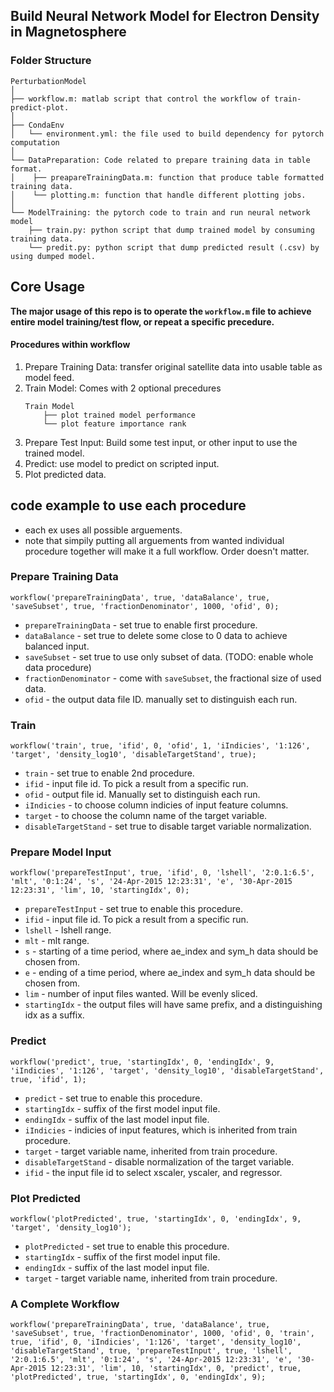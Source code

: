 ## Build Neural Network Model for Electron Density in Magnetosphere

### Folder Structure
```
PerturbationModel
│
├── workflow.m: matlab script that control the workflow of train-predict-plot.
│
├── CondaEnv
│   └── environment.yml: the file used to build dependency for pytorch computation
│
└── DataPreparation: Code related to prepare training data in table format.
│    ├── preapareTrainingData.m: function that produce table formatted training data.
│    └── plotting.m: function that handle different plotting jobs.
│
└── ModelTraining: the pytorch code to train and run neural network model
    ├── train.py: python script that dump trained model by consuming training data.
    └── predit.py: python script that dump predicted result (.csv) by using dumped model.
```

## Core Usage
**The major usage of this repo is to operate the `workflow.m` file to achieve entire model training/test flow, or repeat a specific precedure.**

#### Procedures within workflow
1. Prepare Training Data: transfer original satellite data into usable table as model feed.
2. Train Model: Comes with 2 optional precedures
    ```
    Train Model
        ├── plot trained model performance
        └── plot feature importance rank
    ```
3. Prepare Test Input: Build some test input, or other input to use the trained model.
4. Predict: use model to predict on scripted input.
5. Plot predicted data.

## code example to use each procedure
- each ex uses all possible arguements.
- note that simpily putting all arguements from wanted individual procedure together will make it a full workflow. Order doesn't matter.

### Prepare Training Data
```
workflow('prepareTrainingData', true, 'dataBalance', true, 'saveSubset', true, 'fractionDenominator', 1000, 'ofid', 0);
```
- `prepareTrainingData` - set true to enable first procedure.
- `dataBalance` - set true to delete some close to 0 data to achieve balanced input.
- `saveSubset` - set true to use only subset of data. (TODO: enable whole data procedure)
- `fractionDenominator` - come with `saveSubset`, the fractional size of used data.
- `ofid` - the output data file ID. manually set to distinguish each run.

### Train
```
workflow('train', true, 'ifid', 0, 'ofid', 1, 'iIndicies', '1:126', 'target', 'density_log10', 'disableTargetStand', true);
```
- `train` - set true to enable 2nd procedure.
- `ifid` - input file id. To pick a result from a specific run.
- `ofid` - output file id. Manually set to distinguish each run.
- `iIndicies` - to choose column indicies of input feature columns.
- `target` - to choose the column name of the target variable.
- `disableTargetStand` - set true to disable target variable normalization.

### Prepare Model Input
```
workflow('prepareTestInput', true, 'ifid', 0, 'lshell', '2:0.1:6.5', 'mlt', '0:1:24', 's', '24-Apr-2015 12:23:31', 'e', '30-Apr-2015 12:23:31', 'lim', 10, 'startingIdx', 0);
```
- `prepareTestInput` - set true to enable this procedure.
- `ifid` - input file id. To pick a result from a specific run.
- `lshell` - lshell range.
- `mlt` - mlt range.
- `s` - starting of a time period, where ae_index and sym_h data should be chosen from.
- `e` - ending of a time period, where ae_index and sym_h data should be chosen from.
- `lim` - number of input files wanted. Will be evenly sliced.
- `startingIdx` - the output files will have same prefix, and a distinguishing idx as a suffix.

### Predict
```
workflow('predict', true, 'startingIdx', 0, 'endingIdx', 9, 'iIndicies', '1:126', 'target', 'density_log10', 'disableTargetStand', true, 'ifid', 1);
```
- `predict` - set true to enable this procedure.
- `startingIdx` - suffix of the first model input file.
- `endingIdx` - suffix of the last model input file.
- `iIndicies` - indicies of input features, which is inherited from train procedure.
- `target` - target variable name, inherited from train procedure.
- `disableTargetStand` - disable normalization of the target variable.
- `ifid` - the input file id to select xscaler, yscaler, and regressor.

### Plot Predicted
```
workflow('plotPredicted', true, 'startingIdx', 0, 'endingIdx', 9, 'target', 'density_log10');
```
- `plotPredicted` - set true to enable this procedure.
- `startingIdx` - suffix of the first model input file.
- `endingIdx` - suffix of the last model input file.
- `target` - target variable name, inherited from train procedure.

### A Complete Workflow
```
workflow('prepareTrainingData', true, 'dataBalance', true, 'saveSubset', true, 'fractionDenominator', 1000, 'ofid', 0, 'train', true, 'ifid', 0, 'iIndicies', '1:126', 'target', 'density_log10', 'disableTargetStand', true, 'prepareTestInput', true, 'lshell', '2:0.1:6.5', 'mlt', '0:1:24', 's', '24-Apr-2015 12:23:31', 'e', '30-Apr-2015 12:23:31', 'lim', 10, 'startingIdx', 0, 'predict', true, 'plotPredicted', true, 'startingIdx', 0, 'endingIdx', 9);
```